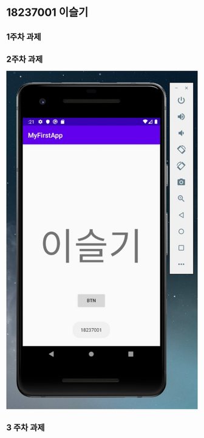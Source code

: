# 18237001 이슬기

## 1주차 과제

## 2주차 과제
<img width="" height="" src="./PNG/2주차 과제.jpg"></img>
## 3 주차 과제 
